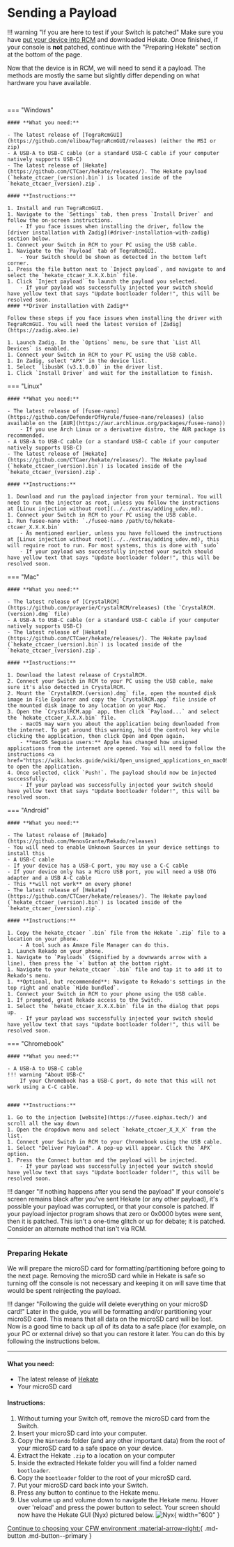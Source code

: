 

# Sending a Payload

!!! warning "If you are here to test if your Switch is patched"
    Make sure you have [put your device into RCM](entering_rcm.md) and downloaded Hekate. Once finished, if your console is **not** patched, continue with the "Preparing Hekate" section at the bottom of the page.


Now that the device is in RCM, we will need to send it a payload. The methods are mostly the same but slightly differ depending on what hardware you have available.

&nbsp;

=== "Windows"

    #### **What you need:**

    - The latest release of [TegraRcmGUI](https://github.com/eliboa/TegraRcmGUI/releases) (either the MSI or zip)
    - A USB-A to USB-C cable (or a standard USB-C cable if your computer natively supports USB-C)
    - The latest release of [Hekate](https://github.com/CTCaer/hekate/releases/). The Hekate payload (`hekate_ctcaer_(version).bin`) is located inside of the `hekate_ctcaer_(version).zip`.

    #### **Instructions:**

    1. Install and run TegraRcmGUI.
    1. Navigate to the `Settings` tab, then press `Install Driver` and follow the on-screen instructions.
        - If you face issues when installing the driver, follow the [driver installation with Zadig](#driver-installation-with-zadig) section below.
    1. Connect your Switch in RCM to your PC using the USB cable.
    1. Navigate to the `Payload` tab of TegraRcmGUI.
        - Your Switch should be shown as detected in the bottom left corner.
    1. Press the file button next to `Inject payload`, and navigate to and select the `hekate_ctcaer_X.X.X.bin` file.
    1. Click `Inject payload` to launch the payload you selected.
        - If your payload was successfully injected your switch should have yellow text that says "Update bootloader folder!", this will be resolved soon.
    #### **Driver installation with Zadig**

    Follow these steps if you face issues when installing the driver with TegraRcmGUI. You will need the latest version of [Zadig](https://zadig.akeo.ie)

    1. Launch Zadig. In the `Options` menu, be sure that `List All Devices` is enabled.
    1. Connect your Switch in RCM to your PC using the USB cable.
    1. In Zadig, select "APX" in the device list.
    1. Select `libusbK (v3.1.0.0)` in the driver list.
    1. Click `Install Driver` and wait for the installation to finish.

=== "Linux"

    #### **What you need:**

    - The latest release of [fusee-nano](https://github.com/DefenderOfHyrule/fusee-nano/releases) (also available on the [AUR](https://aur.archlinux.org/packages/fusee-nano))
        - If you use Arch Linux or a derivative distro, the AUR package is recommended.
    - A USB-A to USB-C cable (or a standard USB-C cable if your computer natively supports USB-C)
    - The latest release of [Hekate](https://github.com/CTCaer/hekate/releases/). The Hekate payload (`hekate_ctcaer_(version).bin`) is located inside of the `hekate_ctcaer_(version).zip`.

    #### **Instructions:**

    1. Download and run the payload injector from your terminal. You will need to run the injector as root, unless you follow the instructions at [Linux injection without root](../../extras/adding_udev.md).
    1. Connect your Switch in RCM to your PC using the USB cable.
    1. Run fusee-nano with: `./fusee-nano /path/to/hekate-ctcaer_X.X.X.bin`
        - As mentioned earlier, unless you have followed the instructions at [Linux injection without root](../../extras/adding_udev.md), this will require root to run. For most systems, this is done with `sudo`
        - If your payload was successfully injected your switch should have yellow text that says "Update bootloader folder!", this will be resolved soon.

=== "Mac"

    #### **What you need:**

    - The latest release of [CrystalRCM](https://github.com/prayerie/CrystalRCM/releases) (the `CrystalRCM.(version).dmg` file)
    - A USB-A to USB-C cable (or a standard USB-C cable if your computer natively supports USB-C)
    - The latest release of [Hekate](https://github.com/CTCaer/hekate/releases/). The Hekate payload (`hekate_ctcaer_(version).bin`) is located inside of the `hekate_ctcaer_(version).zip`.

    #### **Instructions:**

    1. Download the latest release of CrystalRCM.
    2. Connect your Switch in RCM to your PC using the USB cable, make sure it's also detected in CrystalRCM.
    2. Mount the `CrystalRCM.(version).dmg` file, open the mounted disk image in File Explorer and copy the `CrystalRCM.app` file inside of the mounted disk image to any location on your Mac.
    3. Open the `CrystalRCM.app` app, then click `Payload...` and select the `hekate_ctcaer_X.X.X.bin` file.
        - macOS may warn you about the application being downloaded from the internet. To get around this warning, hold the control key while clicking the application, then click Open and Open again.
        - **macOS Sequoia users:** Apple has changed how unsigned applications from the internet are opened. You will need to follow the instructions <a href="https://wiki.hacks.guide/wiki/Open_unsigned_applications_on_macOS_Sequoia">here</a> to open the application.
    4. Once selected, click `Push!`. The payload should now be injected successfully.
        - If your payload was successfully injected your switch should have yellow text that says "Update bootloader folder!", this will be resolved soon.
=== "Android"

    #### **What you need:**

    - The latest release of [Rekado](https://github.com/MenosGrante/Rekado/releases)
    - You will need to enable Unknown Sources in your device settings to install this
    - A USB-C cable
    - If your device has a USB-C port, you may use a C-C cable
    - If your device only has a Micro USB port, you will need a USB OTG adapter and a USB A-C cable
    - This **will not work** on every phone!
    - The latest release of [Hekate](https://github.com/CTCaer/hekate/releases/). The Hekate payload (`hekate_ctcaer_(version).bin`) is located inside of the `hekate_ctcaer_(version).zip`.

    #### **Instructions:**

    1. Copy the hekate_ctcaer `.bin` file from the Hekate `.zip` file to a location on your phone.
        - A tool such as Amaze File Manager can do this.
    1. Launch Rekado on your phone.
    1. Navigate to `Payloads` (Signified by a downwards arrow with a line), then press the `+` button at the bottom right.
    1. Navigate to your hekate_ctcaer `.bin` file and tap it to add it to Rekado's menu.
    1. **Optional, but recommended**: Navigate to Rekado's settings in the top right and enable `Hide bundled`.
    1. Connect your Switch in RCM to your phone using the USB cable.
    1. If prompted, grant Rekado access to the Switch.
    1. Select the `hekate_ctcaer_X.X.X.bin` file in the dialog that pops up.
        - If your payload was successfully injected your switch should have yellow text that says "Update bootloader folder!", this will be resolved soon.
=== "Chromebook"

    #### **What you need:**

    - A USB-A to USB-C cable
    !!! warning "About USB-C"
        If your Chromebook has a USB-C port, do note that this will not work using a C-C cable.


    #### **Instructions:**

    1. Go to the injection [website](https://fusee.eiphax.tech/) and scroll all the way down
    1. Open the dropdown menu and select `hekate_ctcaer_X_X_X` from the list.
    1. Connect your Switch in RCM to your Chromebook using the USB cable.
    1. Select "Deliver Payload". A pop-up will appear. Click the `APX` option.
    1. Press the Connect button and the payload will be injected.
        - If your payload was successfully injected your switch should have yellow text that says "Update bootloader folder!", this will be resolved soon.

!!! danger "If nothing happens after you send the payload"
    If your console's screen remains black after you've sent Hekate (or any other payload), it's possible your payload was corrupted, or that your console is patched. If your payload injector program shows that zero or 0x0000 bytes were sent, then it is patched. This isn't a one-time glitch or up for debate; it is patched. Consider an alternate method that isn't via RCM.

-----

### **Preparing Hekate**
We will prepare the microSD card for formatting/partitioning before going to the next page. Removing the microSD card while in Hekate is safe so turning off the console is not necessary and keeping it on will save time that would be spent reinjecting the payload.

!!! danger "Following the guide will delete everything on your microSD card!"
    Later in the guide, you will be formatting and/or partitioning your microSD card. This means that all data on the microSD card will be lost. Now is a good time to back up *all* of its data to a safe place (for example, on your PC or external drive) so that you can restore it later. You can do this by following the instructions below.

-----

#### **What you need:**
- The latest release of [Hekate](https://github.com/CTCaer/hekate/releases/)
- Your microSD card

#### **Instructions:**
1. Without turning your Switch off, remove the microSD card from the Switch.
1. Insert your microSD card into your computer.
1. Copy the `Nintendo` folder (and any other important data) from the root of your microSD card to a safe space on your device.
1. Extract the Hekate `.zip` to a location on your computer
1. Inside the extracted Hekate folder you will find a folder named `bootloader`.
1. Copy the `bootloader` folder to the root of your microSD card.
1. Put your microSD card back into your Switch.
1. Press any button to continue to the Hekate menu.
1. Use volume up and volume down to navigate the Hekate menu. Hover over 'reload' and press the power button to select. Your screen should now have the Hekate GUI (Nyx) pictured below.
![Nyx](../all/img/nyx.bmp){ width="600" }

[Continue to choosing your CFW environment :material-arrow-right:](../all/cfw_environment.md){ .md-button .md-button--primary }
